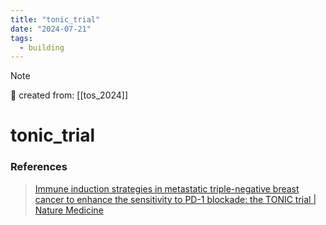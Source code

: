 ```yaml
---
title: "tonic_trial"
date: "2024-07-21"
tags:
  - building
---
```


> [!NOTE]
> 🌱 created from: [[tos_2024]]

# tonic_trial

### References

> [Immune induction strategies in metastatic triple-negative breast cancer to enhance the sensitivity to PD-1 blockade: the TONIC trial | Nature Medicine](https://www.nature.com/articles/s41591-019-0432-4)
